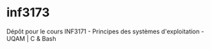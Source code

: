 # inf3173
Dépôt pour le cours INF3171 - Principes des systèmes d'exploitation - UQAM | C &amp; Bash
